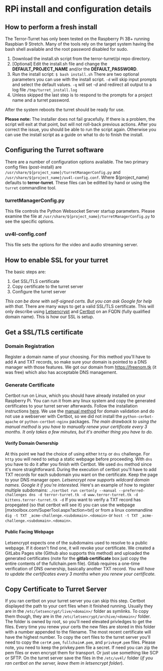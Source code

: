 # RPi install and configuration details

## How to perform a fresh install
The Terror-Turret has only been tested on the Raspberry Pi 3B+ running 
Raspbian 9 Stretch. Many of the tools rely on the target system having the 
bash shell available and the root password disabled for sudo.
1. Download the install.sh script from the terror-turret/pi repo directory.
2. [Optional] Edit the install.sh file and change the __DEFAULT_PROJECT_NAME__
and/or the __DEFAULT_PASSWORD__.
3. Run the install script:
```$ bash install.sh```
There are two optional parameters you can use with the install script. `-d` will
skip input prompts and select the default values. `-q` will set _-d_ and redirect
all output to a log file `/tmp/turret_install.log`
4. Unless skipped the last step is to respond to the prompts for a project name 
and a turret password.

After the system reboots the turret should be ready for use. 

**Please note:** The installer does not fail gracefully. If there is a problem, 
the script will exit at that point, but will not roll-back previous actions.
After you correct the issue, you should be able to run the script again.
Otherwise you can use the install script as a guide on what to do to
finish the install.

## Configuring the Turret software
There are a number of configuration options available. The two primary config
files (post-install) are `/usr/share/${project_name}/turretManagerConfig.py`
and `/usr/share/${project_name}/uv4l-config.conf`. Where ${project_name}
defaults to __terror-turret__. These files can be editted by hand or using the
`turret` commandline tool.

### turretManagerConfig.py
This file controls the Python Websocket Server startup parameters. Please
examine the file at `/usr/share/${project_name}/turretManagerConfig.py` to see
the specific options.

### uv4l-config.conf
This file sets the options for the video and audio streaming server. 


## How to enable SSL for your turret
The basic steps are:
1. Get SSL/TLS certificate
2. Copy certificate to the turret server
3. Configure the turret server

_This can be done with self-signed certs. But you can ask Google for help with that._
There are many ways to get a valid SSL/TLS certificate. This will only describe using [Letsencrypt](https://letsencrypt.org/) and [Certbot](https://certbot.eff.org/) on an FQDN (fully qualified domain name).
This is how our SSL is setup.

## Get a SSL/TLS certificate

### Domain Registration
Register a domain name of your choosing. For this method you'll have to add A and TXT records, so make sure your domain is pointed to a DNS manager with those features. We got our domain from https://freenom.tk (it was free) which also has acceptable DNS management.

### Generate Certificate
Certbot run on Linux, which you should have already installed on your Raspberry Pi. You can run it from any linux system and copy the generated certificates to your turret server afterwards. Follow the installation instructions [here](https://certbot.eff.org/docs/install.html). We use the [manual method](https://certbot.eff.org/docs/using.html#manual) for domain validation and do not use a webserver with Certbot, so we did not install the `python-cerbot-apache` or `python-certbot-nginx` packages. _The main drawback to using the manual method is you have to manually renew your certificate every 3 months. It only takes a few minutes, but it's another thing you have to do._

#### Verify Domain Ownership
At this point we had the choice of using either `http` or `dns` challenge. For `http` you will need to setup a static webpage before proceeding. With `dns` you have to do it after you finish with Certbot. We used `dns` method since it's more straightforward. During the execution of certbot you'll have to add TXT records for each subdomain you want on the certificate. Keep the page to your DNS manager open.
_Letsencrypt now supports wildcard domain names. Google it if you're interested._ 
Here's an example of how to register multiple subdomains:
```./certbot run certonly --manual --preferred-challenges dns -d terror-turret.tk -d www.terror-turret.tk -d kittens.terror-turret.tk -d```
If you want to verify a TXT record has propegated (so that certbot will see it) you can use the webpage [mxtoolbox.com/SuperTool.aspx?action=txt] or from a linux commandline `dig -t TXT _acme-challenge.<subdomain>.<domain>` or `host -t TXT _acme-challenge.<subdomain>.<domain>`.

#### Public Facing Webpage
Letsencrypt expects one of the subdomains used to resolve to a public webpage. If it doesn't find one, it will revoke your certificate. We created a GitLabs Pages site (Github also supports this method) and uploaded the generated certificates (note for the __gitlab certificate__ box just copy the entire contents of the fullchain.pem file). Gitlab requires a one-time verification of DNS ownership, basically another TXT record. _You will have to update the certificates every 3 months when you renew your certificate._

## Copy Certificate to Turret Server
If you ran certbot on your turret server you can skip this step. Certbot displayed the path to your cert files when it finished running. Usually they are in the `/etc/letsencrypt/live/<domain>/` folder as symlinks. To copy them though, they are in the `/etc/letsencrypt/archive/<domain>/` folder. The folder is owned by root, so you'll need elevated privledges to get the files. Every time you renew your certs the new files are stored in this folder with a number appended to the filename. The most recent certificate will have the highest number. 
To copy the cert files to the turret server you'll need to copy the `cert#.pem`, `fullchain#.pem`, and `privkey#.pem` files. Please note, you need to keep the privkey.pem file a secret. If need you can zip the pem files or even encrypt them for transport. Or just use something like SCP or SFTP. On the turret server save the files in the `/etc/uv4l/` folder (_if you ran certbot on the server, leave them in letsencrypt folder_).
